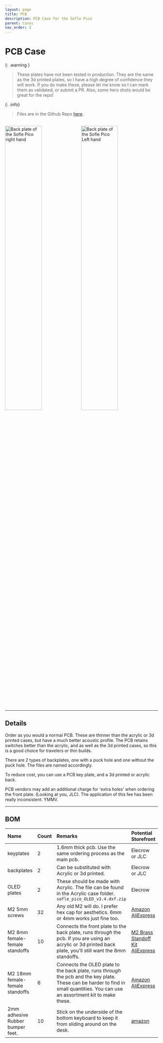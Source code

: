 ```yaml
---
layout: page
title: PCB
description: PCB Case for the Sofle Pico
parent: Cases
nav_order: 3
---
```


# PCB Case

{: .warning }
> These plates have not been tested in production. They are the same as the 3d printed plates, so I have a high degree of confidence they will work. If you do make these, please let me know so I can mark them as validated, or submit a PR. Also, some hero shots would be great for the repo!

{: .info}
> Files are in the Github Repo [here](https://github.com/JellyTitan/Sofle-Pico/tree/main/Sofle_Pico/Case/PCB_case).


<br><img src="/images/cases/sofle_pico_bottom_RH.png" alt="Back plate of the Sofle Pico right hand" width="49%"> <img src="/images/cases/sofle_pico_bottom_LH.png" alt="Back plate of the Sofle Pico Left hand" width="49%">

<hr>

## Details
Order as you would a normal PCB. These are thinner than the acrylic or 3d printed cases, but have a much better acoustic profile. The PCB retains switches better than the acrylic, and as well as the 3d printed cases, so this is a good choice for travelers or thin builds.

There are 2 types of backplates, one with a puck hole and one without the puck hole. The files are named accordingly.

To reduce cost, you can use a PCB key plate, and a 3d printed or acrylic back.

PCB vendors may add an additional charge for 'extra holes' when ordering the front plate. (Looking at you, JLC). The application of this fee has been really inconsistent. YMMV.

<hr>

## BOM

| Name | Count | Remarks | Potential Storefront | 
|:-----|:------|:--------|:---------------------|
| keyplates | 2 | 1.6mm thick pcb. Use the same ordering process as the main pcb. | Elecrow or JLC |
| backplates | 2 | Can be substituted with Acrylic or 3d printed. | Elecrow or JLC |
| OLED plates | 2 | These should be made with Acrylic. The file can be found in the Acrylic case folder. `sofle_pico_OLED_v3.4.dxf.zip`  | Elecrow |
| M2 5mm screws | 32 | Any old M2 will do. I prefer hex cap for aesthetics. 6mm or 4mm works just fine too. |[Amazon](https://www.amazon.com/gp/product/B07ZH6GRK2)<br>[AliExpress](https://www.aliexpress.us/item/3256805706765925.html) |
| M2 8mm female-female standoffs | 10 | Connects the front plate to the back plate, runs _through_ the pcb. If you are using an acrylic or 3d printed back plate, you'll still want the 8mm standoffs. | [M2 Brass Standoff Kit](https://www.amazon.com/gp/product/B07B9X1KY6)<br>[AliExpress](https://www.aliexpress.us/item/3256804317893173.html) |
| M2 18mm female-female standoffs | 6 | Connects the OLED plate to the back plate, runs _through_ the pcb and the key plate. These can be harder to find in small quantities. You can use an assortment kit to make these. | [Amazon](https://www.amazon.com/gp/product/B07B9X1KY6)<br>[AliExpress](https://www.aliexpress.us/item/3256804317893173.html) |
| 2mm adhesive Rubber bumper feet. | 10 | Stick on the underside of the bottom keyboard to keep it from sliding around on the desk. | [amazon](https://www.amazon.com/ROCHU-Self-Adhesive-Rubber-Bumpons-Furniture/dp/B073SVKFYJ) |

